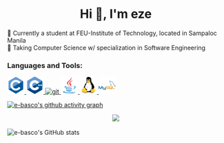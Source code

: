 <h1 align="center">Hi 👋, I'm eze</h1>

🍪 Currently a student at FEU-Institute of Technology, located in Sampaloc Manila<br/>
🍪 Taking Computer Science w/ specialization in Software Engineering <br/>

<h3 align="left">Languages and Tools:</h3>
<p align="left"> <a href="https://www.cprogramming.com/" target="_blank" rel="noreferrer"> <img src="https://raw.githubusercontent.com/devicons/devicon/master/icons/c/c-original.svg" alt="c" width="40" height="40"/> </a> <a href="https://www.w3schools.com/cpp/" target="_blank" rel="noreferrer"> <img src="https://raw.githubusercontent.com/devicons/devicon/master/icons/cplusplus/cplusplus-original.svg" alt="cplusplus" width="40" height="40"/> </a> <a href="https://git-scm.com/" target="_blank" rel="noreferrer"> <img src="https://www.vectorlogo.zone/logos/git-scm/git-scm-icon.svg" alt="git" width="40" height="40"/> </a> <a href="https://www.java.com" target="_blank" rel="noreferrer"> <img src="https://raw.githubusercontent.com/devicons/devicon/master/icons/java/java-original.svg" alt="java" width="40" height="40"/> </a> <a href="https://www.linux.org/" target="_blank" rel="noreferrer"> <img src="https://raw.githubusercontent.com/devicons/devicon/master/icons/linux/linux-original.svg" alt="linux" width="40" height="40"/> </a> <a href="https://www.mysql.com/" target="_blank" rel="noreferrer"> <img src="https://raw.githubusercontent.com/devicons/devicon/master/icons/mysql/mysql-original-wordmark.svg" alt="mysql" width="40" height="40"/> </a> </p>

[![e-basco's github activity graph](https://github-readme-activity-graph.vercel.app/graph?username=e-basco&theme=merko)](https://github.com/ashutosh00710/github-readme-activity-graph)

<p align="center">
    <a href="https://git.io/streak-stats"><img src="https://streak-stats.demolab.com?user=e-basco&theme=merko"/></a>
</p>


![e-basco's GitHub stats](https://github-readme-stats.vercel.app/api?username=e-basco&theme=merko&show_icons=true)

